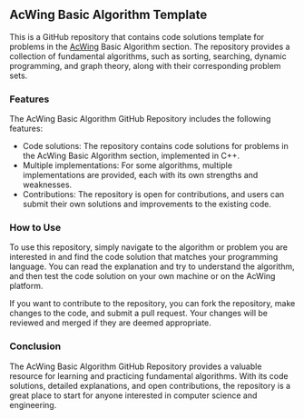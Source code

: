 ## AcWing Basic Algorithm Template

This is a GitHub repository that contains code solutions template for problems in the [AcWing](https://www.acwing.com/) Basic Algorithm section. The repository provides a collection of fundamental algorithms, such as sorting, searching, dynamic programming, and graph theory, along with their corresponding problem sets.

### Features

The AcWing Basic Algorithm GitHub Repository includes the following features:

- Code solutions: The repository contains code solutions for problems in the AcWing Basic Algorithm section, implemented in C++.
- Multiple implementations: For some algorithms, multiple implementations are provided, each with its own strengths and weaknesses.
- Contributions: The repository is open for contributions, and users can submit their own solutions and improvements to the existing code.

### How to Use

To use this repository, simply navigate to the algorithm or problem you are interested in and find the code solution that matches your programming language. You can read the explanation and try to understand the algorithm, and then test the code solution on your own machine or on the AcWing platform.

If you want to contribute to the repository, you can fork the repository, make changes to the code, and submit a pull request. Your changes will be reviewed and merged if they are deemed appropriate.

### Conclusion

The AcWing Basic Algorithm GitHub Repository provides a valuable resource for learning and practicing fundamental algorithms. With its code solutions, detailed explanations, and open contributions, the repository is a great place to start for anyone interested in computer science and engineering.
